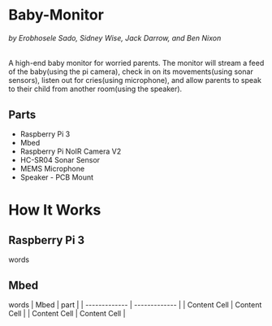 # Baby-Monitor
######  by Erobhosele Sado, Sidney Wise, Jack Darrow, and  Ben Nixon                                                                                                     
A high-end baby monitor for worried parents. The monitor will stream a feed of the baby(using the pi camera), check in on its movements(using sonar sensors), listen out for cries(using microphone), and allow parents to speak to their child from another room(using the speaker).

## Parts
- Raspberry Pi 3 
- Mbed
- Raspberry Pi NoIR Camera V2
- HC-SR04 Sonar Sensor
- MEMS Microphone
- Speaker - PCB Mount

# How It Works
## Raspberry Pi 3
words

## Mbed
words
| Mbed  | part |
| ------------- | ------------- |
| Content Cell  | Content Cell  |
| Content Cell  | Content Cell  |
